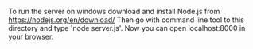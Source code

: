 To run the server on windows download and install Node.js from https://nodejs.org/en/download/
Then go with command line tool to this directory and type 'node server.js'.
Now you can open localhost:8000 in your browser.
